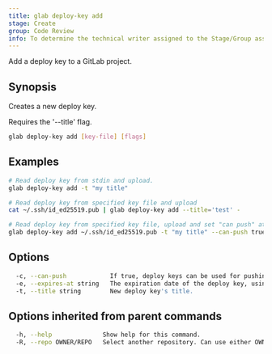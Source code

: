 ```yaml
---
title: glab deploy-key add
stage: Create
group: Code Review
info: To determine the technical writer assigned to the Stage/Group associated with this page, see https://about.gitlab.com/handbook/product/ux/technical-writing/#assignments
---
```


<!--
This documentation is auto generated by a script.
Please do not edit this file directly. Run `make gen-docs` instead.
-->

Add a deploy key to a GitLab project.

## Synopsis

Creates a new deploy key.

Requires the '--title' flag.

```bash twoslash title="Terminal"
glab deploy-key add [key-file] [flags]
```

## Examples

```bash twoslash title="Terminal"
# Read deploy key from stdin and upload.
glab deploy-key add -t "my title"

# Read deploy key from specified key file and upload
cat ~/.ssh/id_ed25519.pub | glab deploy-key add --title='test' -

# Read deploy key from specified key file, upload and set "can push" attribute.
glab deploy-key add ~/.ssh/id_ed25519.pub -t "my title" --can-push true
```

## Options

```bash twoslash title="Terminal"
  -c, --can-push            If true, deploy keys can be used for pushing code to the repository.
  -e, --expires-at string   The expiration date of the deploy key, using the ISO-8601 format: YYYY-MM-DDTHH:MM:SSZ.
  -t, --title string        New deploy key's title.
```

## Options inherited from parent commands

```bash twoslash title="Terminal"
  -h, --help              Show help for this command.
  -R, --repo OWNER/REPO   Select another repository. Can use either OWNER/REPO or `GROUP/NAMESPACE/REPO` format. Also accepts full URL or Git URL.
```
